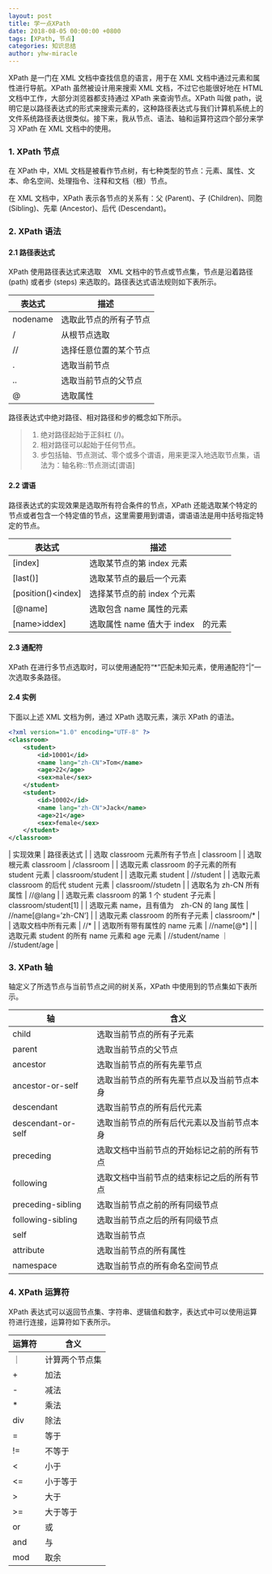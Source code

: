 ```yaml
---
layout: post
title: 学一点XPath
date: 2018-08-05 00:00:00 +0800
tags: [XPath, 节点]
categories: 知识总结
author: yhw-miracle
---
```

XPath 是一门在 XML 文档中查找信息的语言，用于在 XML 文档中通过元素和属性进行导航。XPath 虽然被设计用来搜索 XML 文档，不过它也能很好地在 HTML 文档中工作，大部分浏览器都支持通过 XPath 来查询节点。XPath 叫做 path，说明它是以路径表达式的形式来搜索元素的，这种路径表达式与我们计算机系统上的文件系统路径表达很类似。接下来，我从节点、语法、轴和运算符这四个部分来学习 XPath 在 XML 文档中的使用。

### 1. XPath 节点
在 XPath 中，XML 文档是被看作节点树，有七种类型的节点：元素、属性、文本、命名空间、处理指令、注释和文档（根）节点。

在 XML 文档中，XPath 表示各节点的关系有：父 (Parent)、子 (Children)、同胞 (Sibling)、先辈 (Ancestor)、后代 (Descendant)。

### 2. XPath 语法
#### 2.1 路径表达式
XPath 使用路径表达式来选取　XML 文档中的节点或节点集，节点是沿着路径 (path) 或者步 (steps) 来选取的。路径表达式语法规则如下表所示。

| 表达式 | 描述 |
| ------ | ------ |
| nodename | 选取此节点的所有子节点 |
| / | 从根节点选取 |
| // | 选择任意位置的某个节点 |
| . | 选取当前节点 |
| .. | 选取当前节点的父节点 |
| @ | 选取属性| 

路径表达式中绝对路径、相对路径和步的概念如下所示。

> 1. 绝对路径起始于正斜杠 (/)。
> 2. 相对路径可以起始于任何节点。
> 3. 步包括轴、节点测试、零个或多个谓语，用来更深入地选取节点集，语法为：轴名称::节点测试[谓语]

#### 2.2 谓语
路径表达式的实现效果是选取所有符合条件的节点，XPath 还能选取某个特定的节点或者包含一个特定值的节点，这里需要用到谓语，谓语语法是用中括号指定特定的节点。

| 表达式 | 描述 |
| ------ | ------ |
| [index] | 选取某节点的第 index 元素 |
| [last()] | 选取某节点的最后一个元素 |
| [position()<index] | 选择某节点的前 index 个元素 |
| [@name] | 选取包含 name 属性的元素 |
| [name>iddex] | 选取属性 name 值大于 index　的元素 |

#### 2.3 通配符
XPath 在进行多节点选取时，可以使用通配符“*”匹配未知元素，使用通配符“|”一次选取多条路径。

#### 2.4 实例
下面以上述 XML 文档为例，通过 XPath 选取元素，演示 XPath 的语法。

```xml
<?xml version="1.0" encoding="UTF-8" ?>
<classroom>
    <student>
        <id>10001</id>
        <name lang="zh-CN">Tom</name>
        <age>22</age>
        <sex>male</sex>
    </student>
    <student>
        <id>10002</id>
        <name lang="zh-CN">Jack</name>
        <age>21</age>
        <sex>female</sex>
    </student>
</classroom>
```

| 实现效果 | 路径表达式 |
| 选取 classroom 元素所有子节点 | classroom |
| 选取根元素 classroom | /classroom |
| 选取元素 classroom 的子元素的所有 student 元素 |	classroom/student |
| 选取元素 student |	//student |
| 选取元素 classroom 的后代 student 元素 |	classroom//studetn |
| 选取名为 zh-CN 所有属性 | //@lang |
| 选取元素 classroom 的第 1 个 student 子元素 | classroom/student[1] |
| 选取元素 name，且有值为　zh-CN 的 lang 属性 | //name[@lang=’zh-CN’] |
| 选取元素 classroom 的所有子元素	 | classroom/* |
| 选取文档中所有元素 | //* |
| 选取所有带有属性的 name 元素 | //name[@*] |
| 选取元素 student 的所有 name 元素和 age 元素 | //student/name ｜ //student/age |

### 3. XPath 轴
轴定义了所选节点与当前节点之间的树关系，XPath 中使用到的节点集如下表所示。

| 轴	 | 含义 |
| ------ | ------ |
| child | 选取当前节点的所有子元素 |
| parent | 选取当前节点的父节点 |
| ancestor | 选取当前节点的所有先辈节点 |
| ancestor-or-self | 选取当前节点的所有先辈节点以及当前节点本身 |
| descendant | 选取当前节点的所有后代元素 |
| descendant-or-self | 选取当前节点的所有后代元素以及当前节点本身 |
| preceding | 选取文档中当前节点的开始标记之前的所有节点 |
| following | 选取文档中当前节点的结束标记之后的所有节点 |
| preceding-sibling | 选取当前节点之前的所有同级节点 |
| following-sibling | 选取当前节点之后的所有同级节点 |
| self | 选取当前节点 |
| attribute | 选取当前节点的所有属性 |
| namespace | 选取当前节点的所有命名空间节点 |

### 4. XPath 运算符
XPath 表达式可以返回节点集、字符串、逻辑值和数字，表达式中可以使用运算符进行连接，运算符如下表所示。

| 运算符 | 含义 |
| ------ | ------ |
| ｜ | 计算两个节点集 |
| + | 加法 |
| - | 减法 |
| * | 乘法 |
| div | 除法 |
| = | 等于 |
| != | 不等于 |
| < | 小于 |
| <= | 小于等于 |
| > | 大于 |
| >= | 大于等于 |
| or | 或 |
| and | 与 |
| mod | 取余 |

